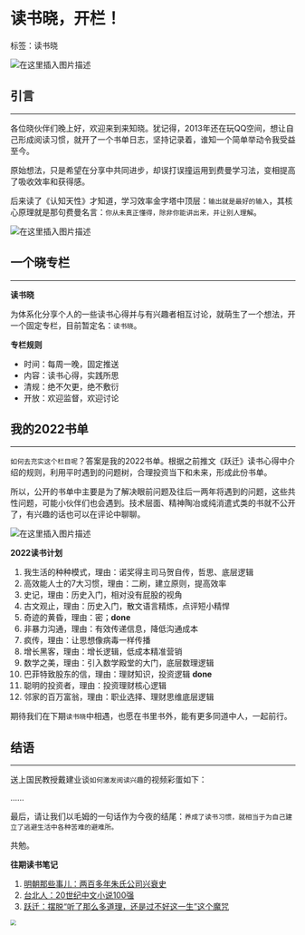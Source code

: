









# 读书晓，开栏！

标签：读书晓



![在这里插入图片描述](https://img-blog.csdnimg.cn/c0f4001e7fbc4977bb4b9a1db5e2c094.png#pic_center)



## 引言

---

各位晓伙伴们晚上好，欢迎来到来知晓。犹记得，2013年还在玩QQ空间，想让自己形成阅读习惯，就开了一个书单日志，坚持记录着，谁知一个简单举动令我受益至今。

原始想法，只是希望在分享中共同进步，却误打误撞运用到费曼学习法，变相提高了吸收效率和获得感。

后来读了《认知天性》才知道，学习效率金字塔中顶层：`输出就是最好的输入`，其核心原理就是那句费曼名言：`你从未真正懂得，除非你能讲出来，并让别人理解`。

![在这里插入图片描述](https://img-blog.csdnimg.cn/6a97617a6a884d4fbb6e2ed39bc6079c.png#pic_center)

## 一个晓专栏

---

**读书晓**

为体系化分享个人的一些读书心得并与有兴趣者相互讨论，就萌生了一个想法，开一个固定专栏，目前暂定名：`读书晓`。

**专栏规则**

- 时间：每周一晚，固定推送
- 内容：读书心得，实践所思
- 清规：绝不欠更，绝不敷衍
- 开放：欢迎监督，欢迎讨论

## 我的2022书单

----

`如何去充实这个栏目呢`？答案是我的2022书单。根据之前推文《跃迁》读书心得中介绍的规则，利用平时遇到的问题树，合理投资当下和未来，形成此份书单。

所以，公开的书单中主要是为了解决眼前问题及往后一两年将遇到的问题，这些共性问题，可能小伙伴们也会遇到。技术层面、精神陶冶或纯消遣式类的书就不公开了，有兴趣的话也可以在评论中聊聊。

![在这里插入图片描述](https://img-blog.csdnimg.cn/ede3c67ba88c46a5841284e07ae4c5f1.png#pic_center)




**2022读书计划**

1. 我生活的种种模式，理由：诺奖得主司马贺自传，哲思、底层逻辑
2. 高效能人士的7大习惯，理由：二刷，建立原则，提高效率
3. 史记，理由：历史入门，相对没有屁股的视角
4. 古文观止，理由：历史入门，散文语言精炼，点评短小精悍
5. 奇迹的黄昏，理由：密；**done**
6. 非暴力沟通，理由：有效传递信息，降低沟通成本
7. 疯传，理由：让思想像病毒一样传播
8. 增长黑客，理由：增长逻辑，低成本精准营销
9. 数学之美，理由：引入数学殿堂的大门，底层数理逻辑
10. 巴菲特致股东的信，理由：理财知识，投资逻辑 **done**
11. 聪明的投资者，理由：投资理财核心逻辑
12. 邻家的百万富翁，理由：职业选择、理财思维底层逻辑

期待我们在下期`读书晓`中相遇，也愿在书里书外，能有更多同道中人，一起前行。

## 结语

---

送上国民教授戴建业谈`如何激发阅读兴趣`的视频彩蛋如下：

……

最后，请让我们以毛姆的一句话作为今夜的结尾：`养成了读书习惯，就相当于为自己建立了逃避生活中各种苦难的避难所。`

共勉。

**往期读书笔记**

1. [明朝那些事儿：两百多年朱氏公司兴衰史](https://mp.weixin.qq.com/s/eDIuo7Z7khFIAWYe81lgbg)
2. [台北人：20世纪中文小说100强](https://mp.weixin.qq.com/s/frPsrSOXvdI_Pc_7Po0Shg)
3. [跃迁：摆脱“听了那么多道理，还是过不好这一生”这个魔咒](https://mp.weixin.qq.com/s/wO76oQNNrhcaGD55_F_Uog)

<img src="https://mmbiz.qpic.cn/mmbiz_jpg/36ibnZeYkylBqQMwqtA2SwjHmTYjeafWn7ibwS0YjCmHiae8IW1qQ5ZWq1HDuXatFbvkYGwr706KFRZ8mq8xC5hicw/0?wx_fmt=jpeg#pic_center!/scale/50" style="zoom:60%;" />